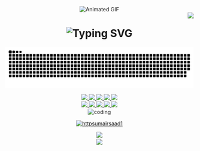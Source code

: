 <!-- programming-->
<div align="center">
  <img src="https://github.com/httpsumairsaad1/httpsumairsaad1/assets/121795621/686baca2-0c65-4d16-8d96-1ca738a52962" alt="Animated GIF"/>
</div>


<img align="right" src="https://visitor-badge.laobi.icu/badge?page_id=httpsumairsaad1.httpsumairsaad1"/>
<h1 align="center">
  <img src="https://readme-typing-svg.demolab.com?font=Righteous&size=35&duration=1800&pause=500&color=0ACC35FF&width=435&lines=Hello%2C+Umair+Saad+here!;Mobile+App+Developer;Data+Science+Enthusiast;Competitive+Programmer" alt="Typing SVG" />
</h1>

<!-- ========================SSSSSSSNAKEEE =================== -->
![snake gif](https://github.com/httpsumairsaad1/httpsumairsaad1/blob/output/github-snake.svg)

<!-- <div align=right>
    <img align=right alt="Coder GIF" height=250 width=350 src="https://cdn.dribbble.com/users/730703/screenshots/6581243/avento.gif" />
</div> -->


<!-- <div align="center">
    👨‍💻 Umair Saad | 🇵🇰 Pakistan
🎓 Computer Science undergrad
</div>
<div align="center">
    💻 Java | MERN Stack | UI/UX Designer
🚀 Let's turn ideas into reality!
</div> -->

<div align="center">
<a href="https://umairsaad.netlify.app/">
        <img src="https://img.shields.io/badge/Portfolio-255E63?style=for-the-badge&logo=About.me&logoColor=white"/>
   </a>
    <a href="mailto:umairsaad52@gmail.com">
        <img src="https://img.shields.io/badge/Gmail-333333?style=for-the-badge&logo=gmail&logoColor=red target="_blank"/>
   </a>
   <a href="https://www.linkedin.com/in/umair-saad-79393a235/">
        <img src="https://img.shields.io/badge/LinkedIn-0077B5?style=for-the-badge&logo=linkedin&logoColor=white"/>
   </a>
    <a href="https://www.hackerrank.com/profile/umairsaad52">
        <img src="https://img.shields.io/badge/-Hackerrank-2EC866?style=for-the-badge&logo=HackerRank&logoColor=white"/>
    </a>
   <a href="https://leetcode.com/u/Umair__Saad/">
        <img src="https://img.shields.io/badge/-LeetCode-FFA116?style=for-the-badge&logo=LeetCode&logoColor=black"/>
   </a>
</div>

<div align="center">
    <a href="">
        <img src="https://img.shields.io/badge/Figma-F24E1E?style=for-the-badge&logo=figma&logoColor=white"/>
   </a>
    <a href="">
        <img src="https://img.shields.io/badge/Adobe%20XD-470137?style=for-the-badge&logo=Adobe%20XD&logoColor=#FF61F6e"/>
    </a>
    <a href="https://www.behance.net/umairsaad2">
        <img src="https://img.shields.io/badge/-Behance-blue?style=for-the-badge&logo=behance&logoColor=white"/>
   </a>
    <a href="https://dribbble.com/umairsaad">
        <img src="https://img.shields.io/badge/Dribbble-EA4C89?style=for-the-badge&logo=dribbble&logoColor=white"/>
   </a>
        <a href="https://x.com/UmairSaad8?t=jie8olmAdqRECq9ZLUspVw&s=09">
        <img src="https://img.shields.io/badge/X-000000?style=for-the-badge&logo=x&logoColor=white"/>
   </a>
</div>

<div align=center>
     <!-- ========================man=================== -->
<img align="center" alt="coding" width="375" src="https://user-images.githubusercontent.com/55389276/140866485-8fb1c876-9a8f-4d6a-98dc-08c4981eaf70.gif">


<!-- TROPHY -->
<p align="center"> <a href="https://github.com/ryo-ma/github-profile-trophy"><img src="https://github-profile-trophy.vercel.app/?username=httpsumairsaad1&row=2&column=3" alt="httpsumairsaad1" /></a> </p>
</div> 


<!-- api issue-->

<div align=center>
    <img src="https://github-readme-stats.vercel.app/api/top-langs/?username=httpsumairsaad1&langs_count=5" />
</div>



<!-- $$$$$$$$$$$$$$$$$$$$$$ STREAK $$$$$$$$$$$$$$$$$4--->
<div align=center><img src="https://streak-stats.demolab.com?user=httpsumairsaad1&theme=merko&border_radius=5"/> </div>
